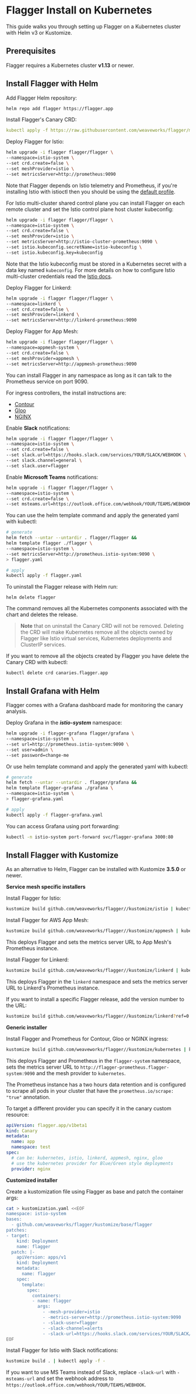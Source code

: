 # Flagger Install on Kubernetes

This guide walks you through setting up Flagger on a Kubernetes cluster with Helm v3 or Kustomize.

## Prerequisites

Flagger requires a Kubernetes cluster **v1.13** or newer.

## Install Flagger with Helm

Add Flagger Helm repository:

```bash
helm repo add flagger https://flagger.app
```

Install Flagger's Canary CRD:

```yaml
kubectl apply -f https://raw.githubusercontent.com/weaveworks/flagger/master/artifacts/flagger/crd.yaml
```

Deploy Flagger for Istio:

```bash
helm upgrade -i flagger flagger/flagger \
--namespace=istio-system \
--set crd.create=false \
--set meshProvider=istio \
--set metricsServer=http://prometheus:9090
```

Note that Flagger depends on Istio telemetry and Prometheus, if you're installing Istio with istioctl
then you should be using the [default profile](https://istio.io/docs/setup/additional-setup/config-profiles/).

For Istio multi-cluster shared control plane you can install Flagger
on each remote cluster and set the Istio control plane host cluster kubeconfig:

```bash
helm upgrade -i flagger flagger/flagger \
--namespace=istio-system \
--set crd.create=false \
--set meshProvider=istio \
--set metricsServer=http://istio-cluster-prometheus:9090 \
--set istio.kubeconfig.secretName=istio-kubeconfig \
--set istio.kubeconfig.key=kubeconfig
```

Note that the Istio kubeconfig must be stored in a Kubernetes secret with a data key named `kubeconfig`.
For more details on how to configure Istio multi-cluster credentials
read the [Istio docs](https://istio.io/docs/setup/install/multicluster/shared-vpn/#credentials).

Deploy Flagger for Linkerd:

```bash
helm upgrade -i flagger flagger/flagger \
--namespace=linkerd \
--set crd.create=false \
--set meshProvider=linkerd \
--set metricsServer=http://linkerd-prometheus:9090
```

Deploy Flagger for App Mesh:

```bash
helm upgrade -i flagger flagger/flagger \
--namespace=appmesh-system \
--set crd.create=false \
--set meshProvider=appmesh \
--set metricsServer=http://appmesh-prometheus:9090
```

You can install Flagger in any namespace as long as it can talk to the Prometheus service on port 9090.

For ingress controllers, the install instructions are:

* [Contour](https://docs.flagger.app/tutorials/contour-progressive-delivery)
* [Gloo](https://docs.flagger.app/tutorials/gloo-progressive-delivery)
* [NGINX](https://docs.flagger.app/tutorials/nginx-progressive-delivery)

Enable **Slack** notifications:

```bash
helm upgrade -i flagger flagger/flagger \
--namespace=istio-system \
--set crd.create=false \
--set slack.url=https://hooks.slack.com/services/YOUR/SLACK/WEBHOOK \
--set slack.channel=general \
--set slack.user=flagger
```

Enable **Microsoft Teams** notifications:

```bash
helm upgrade -i flagger flagger/flagger \
--namespace=istio-system \
--set crd.create=false \
--set msteams.url=https://outlook.office.com/webhook/YOUR/TEAMS/WEBHOOK
```

You can use the helm template command and apply the generated yaml with kubectl:

```bash
# generate
helm fetch --untar --untardir . flagger/flagger &&
helm template flagger ./flagger \
--namespace=istio-system \
--set metricsServer=http://prometheus.istio-system:9090 \
> flagger.yaml

# apply
kubectl apply -f flagger.yaml
```

To uninstall the Flagger release with Helm run:

```text
helm delete flagger
```

The command removes all the Kubernetes components associated with the chart and deletes the release.

> **Note** that on uninstall the Canary CRD will not be removed. Deleting the CRD will make Kubernetes
>remove all the objects owned by Flagger like Istio virtual services, Kubernetes deployments and ClusterIP services.

If you want to remove all the objects created by Flagger you have delete the Canary CRD with kubectl:

```text
kubectl delete crd canaries.flagger.app
```

## Install Grafana with Helm

Flagger comes with a Grafana dashboard made for monitoring the canary analysis.

Deploy Grafana in the _**istio-system**_ namespace:

```bash
helm upgrade -i flagger-grafana flagger/grafana \
--namespace=istio-system \
--set url=http://prometheus.istio-system:9090 \
--set user=admin \
--set password=change-me
```

Or use helm template command and apply the generated yaml with kubectl:

```bash
# generate
helm fetch --untar --untardir . flagger/grafana &&
helm template flagger-grafana ./grafana \
--namespace=istio-system \
> flagger-grafana.yaml

# apply
kubectl apply -f flagger-grafana.yaml
```

You can access Grafana using port forwarding:

```bash
kubectl -n istio-system port-forward svc/flagger-grafana 3000:80
```

## Install Flagger with Kustomize

As an alternative to Helm, Flagger can be installed with Kustomize **3.5.0** or newer.

**Service mesh specific installers**

Install Flagger for Istio:

```bash
kustomize build github.com/weaveworks/flagger//kustomize/istio | kubectl apply -f -
```

Install Flagger for AWS App Mesh:

```bash
kustomize build github.com/weaveworks/flagger//kustomize/appmesh | kubectl apply -f -
```

This deploys Flagger and sets the metrics server URL to App Mesh's Prometheus instance.

Install Flagger for Linkerd:

```bash
kustomize build github.com/weaveworks/flagger//kustomize/linkerd | kubectl apply -f -
```

This deploys Flagger in the `linkerd` namespace and sets the metrics server URL to Linkerd's Prometheus instance.

If you want to install a specific Flagger release, add the version number to the URL:

```bash
kustomize build github.com/weaveworks/flagger//kustomize/linkerd?ref=0.18.0 | kubectl apply -f -
```

**Generic installer**

Install Flagger and Prometheus for Contour, Gloo or NGINX ingress:

```bash
kustomize build github.com/weaveworks/flagger//kustomize/kubernetes | kubectl apply -f -
```

This deploys Flagger and Prometheus in the `flagger-system` namespace, sets the metrics server URL
to `http://flagger-prometheus.flagger-system:9090` and the mesh provider to `kubernetes`.

The Prometheus instance has a two hours data retention and is configured to scrape all pods in your cluster
that have the `prometheus.io/scrape: "true"` annotation.

To target a different provider you can specify it in the canary custom resource:

```yaml
apiVersion: flagger.app/v1beta1
kind: Canary
metadata:
  name: app
  namespace: test
spec:
  # can be: kubernetes, istio, linkerd, appmesh, nginx, gloo
  # use the kubernetes provider for Blue/Green style deployments
  provider: nginx
```

**Customized installer**

Create a kustomization file using Flagger as base and patch the container args:

```bash
cat > kustomization.yaml <<EOF
namespace: istio-system
bases:
  - github.com/weaveworks/flagger/kustomize/base/flagger
patches:
- target:
    kind: Deployment
    name: flagger
  patch: |-
    apiVersion: apps/v1
    kind: Deployment
    metadata:
      name: flagger
    spec:
      template:
        spec:
          containers:
          - name: flagger
            args:
              - -mesh-provider=istio
              - -metrics-server=http://prometheus.istio-system:9090
              - -slack-user=flagger
              - -slack-channel=alerts
              - -slack-url=https://hooks.slack.com/services/YOUR/SLACK/WEBHOOK
EOF
```

Install Flagger for Istio with Slack notifications:

```bash
kustomize build . | kubectl apply -f -
```

If you want to use MS Teams instead of Slack, replace `-slack-url` with `-msteams-url` and set the webhook address
to `https://outlook.office.com/webhook/YOUR/TEAMS/WEBHOOK`.


